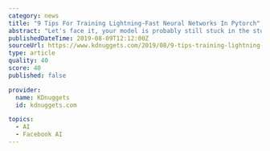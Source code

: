 ```yaml
---
category: news
title: "9 Tips For Training Lightning-Fast Neural Networks In Pytorch"
abstract: "Let's face it, your model is probably still stuck in the stone age. I bet you're still using 32bit precision or *GASP* perhaps even training only on a single GPU. I get it though, there are 99 speed-up guides but a checklist ain't 1? (yup, that just ..."
publishedDateTime: 2019-08-09T12:12:00Z
sourceUrl: https://www.kdnuggets.com/2019/08/9-tips-training-lightning-fast-neural-networks-pytorch.html
type: article
quality: 40
score: 40
published: false

provider:
  name: KDnuggets
  id: kdnuggets.com

topics:
  - AI
  - Facebook AI
---
```

